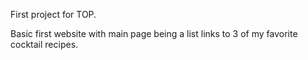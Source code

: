 First project for TOP.

Basic first website with main page being a list links to 3 of my favorite cocktail recipes.
